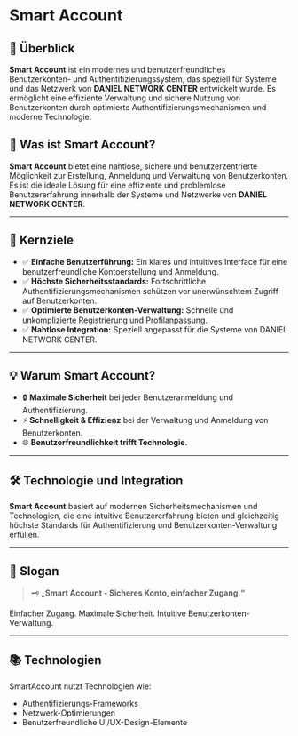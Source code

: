 # Smart Account  

## 🚀 Überblick  
**Smart Account** ist ein modernes und benutzerfreundliches Benutzerkonten- und Authentifizierungssystem, das speziell für Systeme und das Netzwerk von **DANIEL NETWORK CENTER** entwickelt wurde. Es ermöglicht eine effiziente Verwaltung und sichere Nutzung von Benutzerkonten durch optimierte Authentifizierungsmechanismen und moderne Technologie.  

## 🔑 Was ist Smart Account?  
**Smart Account** bietet eine nahtlose, sichere und benutzerzentrierte Möglichkeit zur Erstellung, Anmeldung und Verwaltung von Benutzerkonten. Es ist die ideale Lösung für eine effiziente und problemlose Benutzererfahrung innerhalb der Systeme und Netzwerke von **DANIEL NETWORK CENTER**.  

---

## 🎯 **Kernziele**  

- ✅ **Einfache Benutzerführung:** Ein klares und intuitives Interface für eine benutzerfreundliche Kontoerstellung und Anmeldung.  
- ✅ **Höchste Sicherheitsstandards:** Fortschrittliche Authentifizierungsmechanismen schützen vor unerwünschtem Zugriff auf Benutzerkonten.  
- ✅ **Optimierte Benutzerkonten-Verwaltung:** Schnelle und unkomplizierte Registrierung und Profilanpassung.  
- ✅ **Nahtlose Integration:** Speziell angepasst für die Systeme von DANIEL NETWORK CENTER.  

---

## 💡 **Warum Smart Account?**  

- 🔒 **Maximale Sicherheit** bei jeder Benutzeranmeldung und Authentifizierung.  
- ⚡ **Schnelligkeit & Effizienz** bei der Verwaltung und Anmeldung von Benutzerkonten.  
- 🌐 **Benutzerfreundlichkeit trifft Technologie.**  

---

## 🛠️ Technologie und Integration  

**Smart Account** basiert auf modernen Sicherheitsmechanismen und Technologien, die eine intuitive Benutzererfahrung bieten und gleichzeitig höchste Standards für Authentifizierung und Benutzerkonten-Verwaltung erfüllen.  

---

## 💬 **Slogan**  

> 🗝️ **„Smart Account - Sicheres Konto, einfacher Zugang.“**  

Einfacher Zugang. Maximale Sicherheit. Intuitive Benutzerkonten-Verwaltung.  

---

## 📚 **Technologien**  
SmartAccount nutzt Technologien wie:  
- Authentifizierungs-Frameworks  
- Netzwerk-Optimierungen  
- Benutzerfreundliche UI/UX-Design-Elemente  
